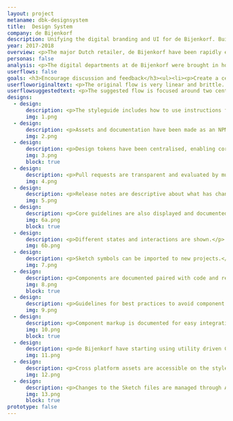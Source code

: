 ```yaml
---
layout: project
metaname: dbk-designsystem
title:  Design System
company: de Bijenkorf
description: Unifying the digital branding and UI for de Bijenkorf. Built using Sketch files, HTML, CSS and Javascript components
year: 2017-2018
overview: <p>The major Dutch retailer, de Bijenkorf have been rapidly expanding their online business. As new digital products are being introduced, there has been a need to bring consistency to the branding and UI.</p><p>I collaborated with the design and development teams to create a design system to improve work flows and to create a single source of truth for designs.</p>
personas: false
analysis: <p>The digital departments at de Bijenkorf were brought in house to develop their own products. During this period, new members joined, teams grew and the designs and processes became complicated. </p><ul><li><p>The design language varied across teams, creating a different look and feel to the de Bijenkorf products.</p></li><li><p>Designers had no base guidelines to follow and it was not clear what to use when and why.</p></li><li><p>The process wasn't agile as design discussions were only happening at the point they were expected to be built.</p></li><li><p>Developers were building duplicate functionality and designs, often including minor variations.</p></li><li><p>Bugs had to be fixed in multiple places.</p></li><li><p>The CSS files were rapidly expanding and including hack fixes, so they became impossible to maintain.</p></li></ul>
userflows: false
goals: <h3>Encourage discussion and feedback</h3><ul><li><p>Create a central source for designers across all teams to discuss and improve on.</p></li><li><p>Agree on design processes that involve cross team collaboration.</p></li></ul><h3>Speed things up</h3><ul><li><p>Give designers and developers reusable assets they can use when making new designs.</p></li><li><p>Have a central place for UI documentation to enable people to find their own answers.</p></li><li><p>Give external partners a place to access assets and documentation.</p></li></ul><h3>Enable scalability</h3><ul><li><p>The design system must start as a solid foundation that can be built upon.</p></li><li><p>Designs should be built with potential change in mind.</p></li><li><p>Don't lock into particular (uncommon) technologies.</p></li><li><p>Make components centralised to changes and bug fixes are only made in a one place.</p></li></ul>
userfloworiginaltext: <p>The original flow is very linear and brittle. The notable pains were around delivery selection and the lack of follow up options once the order was placed.</p>
userflowsuggestedtext: <p>The suggested flow is focused around two central pages. The checkout page is the central place for editing order details and giving the customer confirmation their order is correct before proceeding with payment.</p><p>The confirmation page doubles up as the order history page and becomes the central place for controlling the follow up, as well as keeping up to date with your orders.</p>
designs:
  - design:
      description: <p>The styleguide includes how to use instructions for developers</p>
      img: 1.png
  - design:
      description: <p>Assets and documentation have been made as an NPM package for external use.
      img: 2.png
  - design:
      description: <p>Design tokens have been centralised, enabling core variables like colors to be shared cross-platform.
      img: 3.png
      block: true
  - design:
      description: <p>Pull requests are transparent and evaluated by multiple team members.</p>
      img: 4.png
  - design:
      description: <p>Release notes are descriptive about what has changed, essential for cross team collaboration.</p>
      img: 5.png
  - design:
      description: <p>Core guidelines are also displayed and documented in Sketch.</p>
      img: 6a.png
      block: true
  - design:
      description: <p>Different states and interactions are shown.</p>
      img: 6b.png
  - design:
      description: <p>Sketch symbols can be imported to new projects.</p>
      img: 7.png
  - design:
      description: <p>Components are documented paired with code and real life examples.</p>
      img: 8.png
      block: true
  - design:
      description: <p>Guidelines for best practices to avoid component misuse.</p>
      img: 9.png
  - design:
      description: <p>Component markup is documented for easy integration.</p>
      img: 10.png
      block: true
  - design:
      description: <p>de Bijenkorf have starting using utility driven CSS.</p>
      img: 11.png
  - design:
      description: <p>Cross platform assets are accessible on the styleguide page.</p>
      img: 12.png
  - design:
      description: <p>Changes to the Sketch files are managed through Abstract.</p>
      img: 13.png
      block: true
prototype: false
---
```

